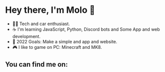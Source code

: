# Hey there, I'm Molo :wave:

- 👨‍💻 Tech and car enthusiast.
- ☕ I'm learning JavaScript, Python, Discord bots and Some App and web development.
- 🥅 2022 Goals: Make a simple and app and website.
- 🎮 I like to game on PC: Minecraft and MK8.

## You can find me on:
